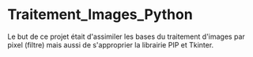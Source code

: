 # Traitement_Images_Python

Le but de ce projet était d'assimiler les bases du traitement d'images par pixel (filtre) mais aussi de s'approprier la librairie PIP et Tkinter.
